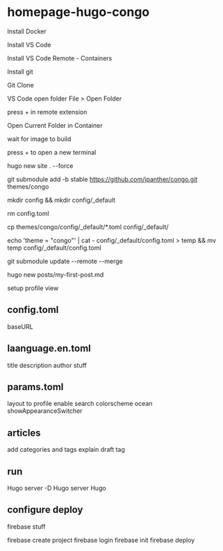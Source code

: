 # homepage-hugo-congo

Install Docker

Install VS Code

Install VS Code Remote - Containers

Install git

Git Clone

VS Code open folder File > Open Folder

press + in remote extension

Open Current Folder in Container

wait for image to build

press + to open a new terminal

hugo new site . --force

git submodule add -b stable https://github.com/jpanther/congo.git themes/congo

mkdir config && mkdir config/_default

rm config.toml

cp themes/congo/config/_default/*.toml config/_default/

echo 'theme = "congo"' | cat - config/_default/config.toml > temp && mv temp config/_default/config.toml

git submodule update --remote --merge

hugo new posts/my-first-post.md

setup profile view

## config.toml
baseURL

## laanguage.en.toml
title
description
author stuff

## params.toml
layout to profile
enable search
colorscheme ocean
showAppearanceSwitcher

## articles
add categories and tags
explain draft tag

## run 
Hugo server -D
Hugo server
Hugo

## configure deploy
firebase stuff

firebase create project
firebase login
firebase init
firebase deploy
